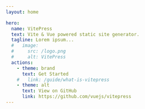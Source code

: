 ```yaml
---
layout: home

hero:
  name: VitePress
  text: Vite & Vue powered static site generator.
  tagline: Lorem ipsum...
  #   image:
  #     src: /logo.png
  #     alt: VitePress
  actions:
    - theme: brand
      text: Get Started
    #   link: /guide/what-is-vitepress
    - theme: alt
      text: View on GitHub
      link: https://github.com/vuejs/vitepress
---
```

